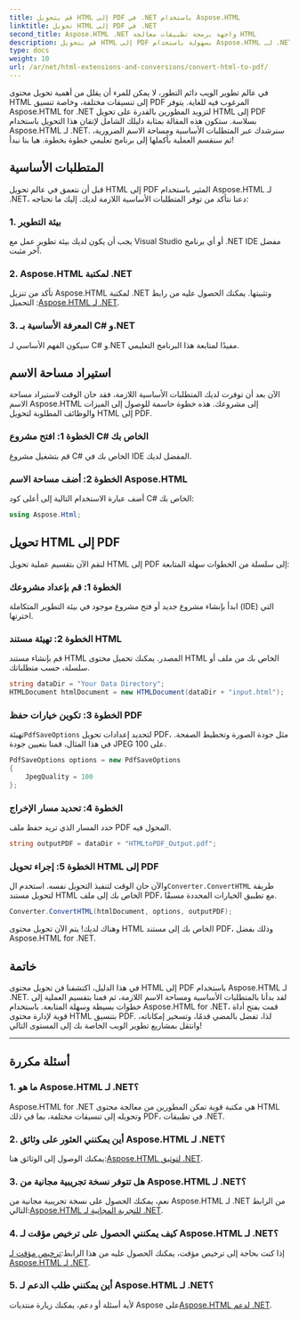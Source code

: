 ```yaml
---
title: قم بتحويل HTML إلى PDF في .NET باستخدام Aspose.HTML
linktitle: تحويل HTML إلى PDF في .NET
second_title: Aspose.HTML .NET واجهة برمجة تطبيقات معالجة HTML
description: قم بتحويل HTML إلى PDF بسهولة باستخدام Aspose.HTML لـ .NET. اتبع دليلنا خطوة بخطوة وأطلق العنان لقوة التحويل من HTML إلى PDF.
type: docs
weight: 10
url: /ar/net/html-extensions-and-conversions/convert-html-to-pdf/
---
```


في عالم تطوير الويب دائم التطور، لا يمكن للمرء أن يقلل من أهمية تحويل محتوى HTML إلى تنسيقات مختلفة، وخاصة تنسيق PDF المرغوب فيه للغاية. يتوفر Aspose.HTML for .NET لتزويد المطورين بالقدرة على تحويل HTML إلى PDF بسلاسة. ستكون هذه المقالة بمثابة دليلك الشامل لإتقان هذا التحويل باستخدام Aspose.HTML لـ .NET. سنرشدك عبر المتطلبات الأساسية ومساحة الاسم الضرورية، ثم سنقسم العملية بأكملها إلى برنامج تعليمي خطوة بخطوة. هيا بنا نبدأ!

## المتطلبات الأساسية

قبل أن نتعمق في عالم تحويل HTML إلى PDF المثير باستخدام Aspose.HTML لـ .NET، دعنا نتأكد من توفر المتطلبات الأساسية اللازمة لديك. إليك ما تحتاجه:

### 1. بيئة التطوير

يجب أن يكون لديك بيئة تطوير عمل مع Visual Studio أو أي برنامج .NET IDE مفضل آخر مثبت.

### 2. Aspose.HTML لمكتبة .NET

تأكد من تنزيل Aspose.HTML لمكتبة .NET وتثبيتها. يمكنك الحصول عليه من رابط التحميل :[Aspose.HTML لـ .NET](https://releases.aspose.com/html/net/).

### 3. المعرفة الأساسية بـ C# و.NET

سيكون الفهم الأساسي لـ C# و.NET مفيدًا لمتابعة هذا البرنامج التعليمي.

## استيراد مساحة الاسم

الآن بعد أن توفرت لديك المتطلبات الأساسية اللازمة، فقد حان الوقت لاستيراد مساحة الاسم Aspose.HTML إلى مشروعك. هذه خطوة حاسمة للوصول إلى الميزات والوظائف المطلوبة لتحويل HTML إلى PDF.

### الخطوة 1: افتح مشروع C# الخاص بك

قم بتشغيل مشروع C# الخاص بك في IDE المفضل لديك.

### الخطوة 2: أضف مساحة الاسم Aspose.HTML

أضف عبارة الاستخدام التالية إلى أعلى كود C# الخاص بك:

```csharp
using Aspose.Html;
```

## تحويل HTML إلى PDF

لنقم الآن بتقسيم عملية تحويل HTML إلى PDF إلى سلسلة من الخطوات سهلة المتابعة:

### الخطوة 1: قم بإعداد مشروعك

ابدأ بإنشاء مشروع جديد أو فتح مشروع موجود في بيئة التطوير المتكاملة (IDE) التي اخترتها.

### الخطوة 2: تهيئة مستند HTML

قم بإنشاء مستند HTML المصدر. يمكنك تحميل محتوى HTML الخاص بك من ملف أو سلسلة، حسب متطلباتك.

```csharp
string dataDir = "Your Data Directory";
HTMLDocument htmlDocument = new HTMLDocument(dataDir + "input.html");
```

### الخطوة 3: تكوين خيارات حفظ PDF

 تهيئة`PdfSaveOptions` لتحديد إعدادات تحويل PDF، مثل جودة الصورة وتخطيط الصفحة. في هذا المثال، قمنا بتعيين جودة JPEG على 100.

```csharp
PdfSaveOptions options = new PdfSaveOptions
{
    JpegQuality = 100
};
```

### الخطوة 4: تحديد مسار الإخراج

حدد المسار الذي تريد حفظ ملف PDF المحول فيه.

```csharp
string outputPDF = dataDir + "HTMLtoPDF_Output.pdf";
```

### الخطوة 5: إجراء تحويل HTML إلى PDF

 والآن حان الوقت لتنفيذ التحويل نفسه. استخدم ال`Converter.ConvertHTML` طريقة لتحويل مستند HTML الخاص بك إلى ملف PDF، مع تطبيق الخيارات المحددة مسبقًا.

```csharp
Converter.ConvertHTML(htmlDocument, options, outputPDF);
```

وهناك لديك! يتم الآن تحويل محتوى HTML الخاص بك إلى مستند PDF، وذلك بفضل Aspose.HTML for .NET.

## خاتمة

في هذا الدليل، اكتشفنا فن تحويل محتوى HTML إلى PDF باستخدام Aspose.HTML لـ .NET. لقد بدأنا بالمتطلبات الأساسية ومساحة الاسم اللازمة، ثم قمنا بتقسيم العملية إلى خطوات بسيطة وسهلة المتابعة. باستخدام Aspose.HTML for .NET، قمت بفتح أداة قوية لإدارة محتوى HTML بتنسيق PDF. لذا، تفضل بالمضي قدمًا، وتسخير إمكاناته، وانتقل بمشاريع تطوير الويب الخاصة بك إلى المستوى التالي!

---

## أسئلة مكررة

### 1. ما هو Aspose.HTML لـ .NET؟

Aspose.HTML for .NET هي مكتبة قوية تمكن المطورين من معالجة محتوى HTML وتحويله إلى تنسيقات مختلفة، بما في ذلك PDF، في تطبيقات .NET.

### 2. أين يمكنني العثور على وثائق Aspose.HTML لـ .NET؟

 يمكنك الوصول إلى الوثائق هنا:[Aspose.HTML لتوثيق .NET](https://reference.aspose.com/html/net/).

### 3. هل تتوفر نسخة تجريبية مجانية من Aspose.HTML لـ .NET؟

 نعم، يمكنك الحصول على نسخة تجريبية مجانية من Aspose.HTML لـ .NET من الرابط التالي:[Aspose.HTML للتجربة المجانية لـ .NET](https://releases.aspose.com/).

### 4. كيف يمكنني الحصول على ترخيص مؤقت لـ Aspose.HTML لـ .NET؟

إذا كنت بحاجة إلى ترخيص مؤقت، يمكنك الحصول عليه من هذا الرابط:[ترخيص مؤقت لـ Aspose.HTML لـ .NET](https://purchase.aspose.com/temporary-license/).

### 5. أين يمكنني طلب الدعم لـ Aspose.HTML لـ .NET؟

 لأية أسئلة أو دعم، يمكنك زيارة منتديات Aspose على[Aspose.HTML لدعم .NET](https://forum.aspose.com/).